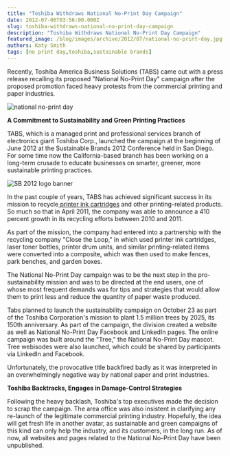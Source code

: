 ```yaml
---
title: "Toshiba Withdraws National No-Print Day Campaign"
date: 2012-07-06T03:56:00.000Z
slug: toshiba-withdraws-national-no-print-day-campaign
description: "Toshiba Withdraws National No-Print Day Campaign"
featured_image: /blog/images/archive/2012/07/national-no-print-day.jpg
authors: Katy Smith
tags: [no print day,toshiba,sustainable brands]
---
```


Recently, Toshiba America Business Solutions (TABS) came out with a press release recalling its proposed "National No-Print Day" campaign after the proposed promotion faced heavy protests from the commercial printing and paper industries.

![national no-print day](/blog/images/archive/2012/07/national-no-print-day.jpg)

**A Commitment to Sustainability and Green Printing Practices**

TABS, which is a managed print and professional services branch of electronics giant Toshiba Corp., launched the campaign at the beginning of June 2012 at the Sustainable Brands 2012 Conference held in San Diego. For some time now the California-based branch has been working on a long-term crusade to educate businesses on smarter, greener, more sustainable printing practices.

![SB 2012 logo banner](/blog/images/archive/2012/07/sb2012.jpg)

In the past couple of years, TABS has achieved significant success in its mission to recycle[ printer ink cartridges](https://www.tomatoink.com/) and other printing-related products. So much so that in April 2011, the company was able to announce a 410 percent growth in its recycling efforts between 2010 and 2011.

As part of the mission, the company had entered into a partnership with the recycling company "Close the Loop," in which used printer ink cartridges, laser toner bottles, printer drum units, and similar printing-related items were converted into a composite, which was then used to make fences, park benches, and garden boxes.

The National No-Print Day campaign was to be the next step in the pro-sustainability mission and was to be directed at the end users, one of whose most frequent demands was for tips and strategies that would allow them to print less and reduce the quantity of paper waste produced.

Tabs planned to launch the sustainability campaign on October 23 as part of the Toshiba Corporation's mission to plant 1.5 million trees by 2025, its 150th anniversary. As part of the campaign, the division created a website as well as National No-Print Day Facebook and LinkedIn pages. The online campaign was built around the "Tree," the National No-Print Day mascot. Tree webisodes were also launched, which could be shared by participants via LinkedIn and Facebook.

Unfortunately, the provocative title backfired badly as it was interpreted in an overwhelmingly negative way by national paper and print industries.

**Toshiba Backtracks, Engages in Damage-Control Strategies**

Following the heavy backlash, Toshiba's top executives made the decision to scrap the campaign. The area office was also insistent in clarifying any re-launch of the legitimate commercial printing industry.
Hopefully, the idea will get fresh life in another avatar, as sustainable and green campaigns of this kind can only help the industry, and its customers, in the long run. As of now, all websites and pages related to the National No-Print Day have been unpublished.
